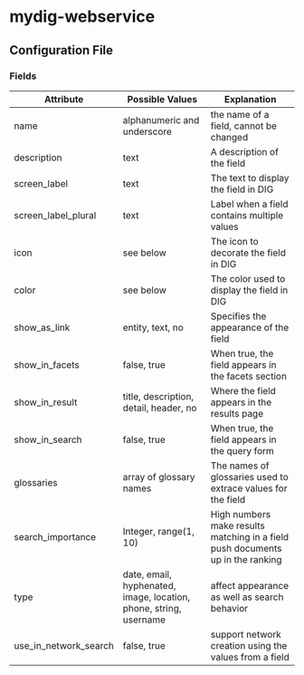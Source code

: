 # mydig-webservice

## Configuration File

### Fields

| Attribute     | Possible Values | Explanation  |
| ------------- |---------------| -----|
| name          | alphanumeric and underscore | the name of a field, cannot be changed |
| description   | text          |   A description of the field |
| screen_label  | text        | The text to display the field in DIG |
| screen_label_plural | text | Label when a field contains multiple values |
| icon | see below | The icon to decorate the field in DIG |
| color | see below | The color used to display the field in DIG |
| show_as_link | entity, text, no | Specifies the appearance of the field |
| show_in_facets | false, true | When true, the field appears in the facets section |
| show_in_result | title, description, detail, header, no | Where the field appears in the results page |
| show_in_search | false, true | When true, the field appears in the query form |
| glossaries | array of glossary names | The names of glossaries used to extrace values for the field |
| search_importance | Integer, range(1, 10) | High numbers make results matching in a field push documents up in the ranking |
| type | date, email, hyphenated, image, location, phone, string, username | affect appearance as well as search behavior |
| use_in_network_search | false, true | support network creation using the values from a field |
